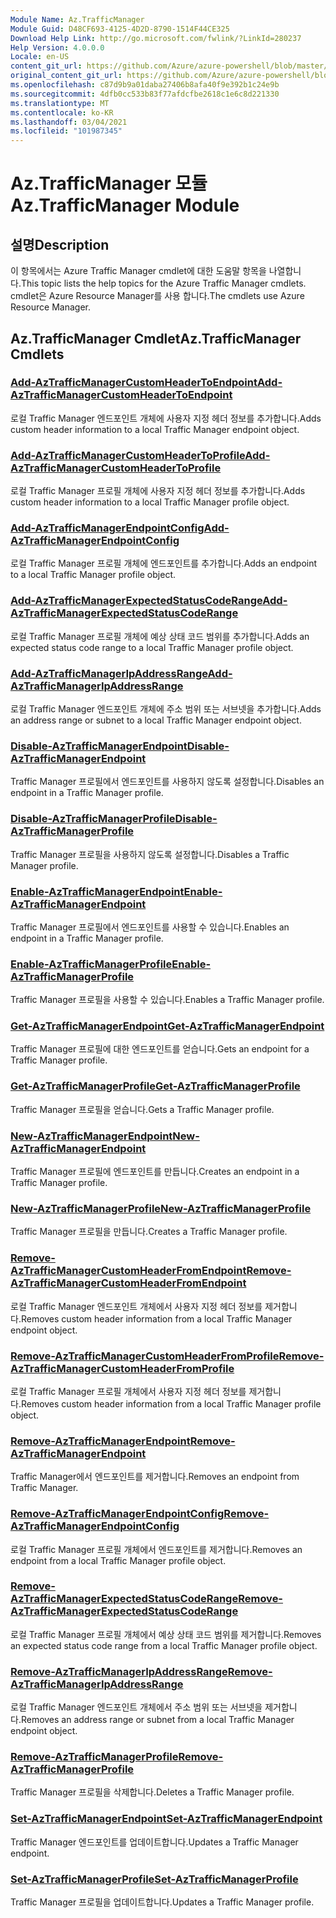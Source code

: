 ```yaml
---
Module Name: Az.TrafficManager
Module Guid: D48CF693-4125-4D2D-8790-1514F44CE325
Download Help Link: http://go.microsoft.com/fwlink/?LinkId=280237
Help Version: 4.0.0.0
Locale: en-US
content_git_url: https://github.com/Azure/azure-powershell/blob/master/src/TrafficManager/TrafficManager/help/Az.TrafficManager.md
original_content_git_url: https://github.com/Azure/azure-powershell/blob/master/src/TrafficManager/TrafficManager/help/Az.TrafficManager.md
ms.openlocfilehash: c87d9b9a01daba27406b8afa40f9e392b1c24e9b
ms.sourcegitcommit: 4dfb0cc533b83f77afdcfbe2618c1e6c8d221330
ms.translationtype: MT
ms.contentlocale: ko-KR
ms.lasthandoff: 03/04/2021
ms.locfileid: "101987345"
---
```

# <span data-ttu-id="6a336-101">Az.TrafficManager 모듈</span><span class="sxs-lookup"><span data-stu-id="6a336-101">Az.TrafficManager Module</span></span>
## <span data-ttu-id="6a336-102">설명</span><span class="sxs-lookup"><span data-stu-id="6a336-102">Description</span></span>
<span data-ttu-id="6a336-103">이 항목에서는 Azure Traffic Manager cmdlet에 대한 도움말 항목을 나열합니다.</span><span class="sxs-lookup"><span data-stu-id="6a336-103">This topic lists the help topics for the Azure Traffic Manager cmdlets.</span></span> <span data-ttu-id="6a336-104">cmdlet은 Azure Resource Manager를 사용 합니다.</span><span class="sxs-lookup"><span data-stu-id="6a336-104">The cmdlets use Azure Resource Manager.</span></span>

## <span data-ttu-id="6a336-105">Az.TrafficManager Cmdlet</span><span class="sxs-lookup"><span data-stu-id="6a336-105">Az.TrafficManager Cmdlets</span></span>
### [<span data-ttu-id="6a336-106">Add-AzTrafficManagerCustomHeaderToEndpoint</span><span class="sxs-lookup"><span data-stu-id="6a336-106">Add-AzTrafficManagerCustomHeaderToEndpoint</span></span>](Add-AzTrafficManagerCustomHeaderToEndpoint.md)
<span data-ttu-id="6a336-107">로컬 Traffic Manager 엔드포인트 개체에 사용자 지정 헤더 정보를 추가합니다.</span><span class="sxs-lookup"><span data-stu-id="6a336-107">Adds custom header information to a local Traffic Manager endpoint object.</span></span>

### [<span data-ttu-id="6a336-108">Add-AzTrafficManagerCustomHeaderToProfile</span><span class="sxs-lookup"><span data-stu-id="6a336-108">Add-AzTrafficManagerCustomHeaderToProfile</span></span>](Add-AzTrafficManagerCustomHeaderToProfile.md)
<span data-ttu-id="6a336-109">로컬 Traffic Manager 프로필 개체에 사용자 지정 헤더 정보를 추가합니다.</span><span class="sxs-lookup"><span data-stu-id="6a336-109">Adds custom header information to a local Traffic Manager profile object.</span></span>

### [<span data-ttu-id="6a336-110">Add-AzTrafficManagerEndpointConfig</span><span class="sxs-lookup"><span data-stu-id="6a336-110">Add-AzTrafficManagerEndpointConfig</span></span>](Add-AzTrafficManagerEndpointConfig.md)
<span data-ttu-id="6a336-111">로컬 Traffic Manager 프로필 개체에 엔드포인트를 추가합니다.</span><span class="sxs-lookup"><span data-stu-id="6a336-111">Adds an endpoint to a local Traffic Manager profile object.</span></span>

### [<span data-ttu-id="6a336-112">Add-AzTrafficManagerExpectedStatusCodeRange</span><span class="sxs-lookup"><span data-stu-id="6a336-112">Add-AzTrafficManagerExpectedStatusCodeRange</span></span>](Add-AzTrafficManagerExpectedStatusCodeRange.md)
<span data-ttu-id="6a336-113">로컬 Traffic Manager 프로필 개체에 예상 상태 코드 범위를 추가합니다.</span><span class="sxs-lookup"><span data-stu-id="6a336-113">Adds an expected status code range to a local Traffic Manager profile object.</span></span>

### [<span data-ttu-id="6a336-114">Add-AzTrafficManagerIpAddressRange</span><span class="sxs-lookup"><span data-stu-id="6a336-114">Add-AzTrafficManagerIpAddressRange</span></span>](Add-AzTrafficManagerIpAddressRange.md)
<span data-ttu-id="6a336-115">로컬 Traffic Manager 엔드포인트 개체에 주소 범위 또는 서브넷을 추가합니다.</span><span class="sxs-lookup"><span data-stu-id="6a336-115">Adds an address range or subnet to a local Traffic Manager endpoint object.</span></span>

### [<span data-ttu-id="6a336-116">Disable-AzTrafficManagerEndpoint</span><span class="sxs-lookup"><span data-stu-id="6a336-116">Disable-AzTrafficManagerEndpoint</span></span>](Disable-AzTrafficManagerEndpoint.md)
<span data-ttu-id="6a336-117">Traffic Manager 프로필에서 엔드포인트를 사용하지 않도록 설정합니다.</span><span class="sxs-lookup"><span data-stu-id="6a336-117">Disables an endpoint in a Traffic Manager profile.</span></span>

### [<span data-ttu-id="6a336-118">Disable-AzTrafficManagerProfile</span><span class="sxs-lookup"><span data-stu-id="6a336-118">Disable-AzTrafficManagerProfile</span></span>](Disable-AzTrafficManagerProfile.md)
<span data-ttu-id="6a336-119">Traffic Manager 프로필을 사용하지 않도록 설정합니다.</span><span class="sxs-lookup"><span data-stu-id="6a336-119">Disables a Traffic Manager profile.</span></span>

### [<span data-ttu-id="6a336-120">Enable-AzTrafficManagerEndpoint</span><span class="sxs-lookup"><span data-stu-id="6a336-120">Enable-AzTrafficManagerEndpoint</span></span>](Enable-AzTrafficManagerEndpoint.md)
<span data-ttu-id="6a336-121">Traffic Manager 프로필에서 엔드포인트를 사용할 수 있습니다.</span><span class="sxs-lookup"><span data-stu-id="6a336-121">Enables an endpoint in a Traffic Manager profile.</span></span>

### [<span data-ttu-id="6a336-122">Enable-AzTrafficManagerProfile</span><span class="sxs-lookup"><span data-stu-id="6a336-122">Enable-AzTrafficManagerProfile</span></span>](Enable-AzTrafficManagerProfile.md)
<span data-ttu-id="6a336-123">Traffic Manager 프로필을 사용할 수 있습니다.</span><span class="sxs-lookup"><span data-stu-id="6a336-123">Enables a Traffic Manager profile.</span></span>

### [<span data-ttu-id="6a336-124">Get-AzTrafficManagerEndpoint</span><span class="sxs-lookup"><span data-stu-id="6a336-124">Get-AzTrafficManagerEndpoint</span></span>](Get-AzTrafficManagerEndpoint.md)
<span data-ttu-id="6a336-125">Traffic Manager 프로필에 대한 엔드포인트를 얻습니다.</span><span class="sxs-lookup"><span data-stu-id="6a336-125">Gets an endpoint for a Traffic Manager profile.</span></span>

### [<span data-ttu-id="6a336-126">Get-AzTrafficManagerProfile</span><span class="sxs-lookup"><span data-stu-id="6a336-126">Get-AzTrafficManagerProfile</span></span>](Get-AzTrafficManagerProfile.md)
<span data-ttu-id="6a336-127">Traffic Manager 프로필을 얻습니다.</span><span class="sxs-lookup"><span data-stu-id="6a336-127">Gets a Traffic Manager profile.</span></span>

### [<span data-ttu-id="6a336-128">New-AzTrafficManagerEndpoint</span><span class="sxs-lookup"><span data-stu-id="6a336-128">New-AzTrafficManagerEndpoint</span></span>](New-AzTrafficManagerEndpoint.md)
<span data-ttu-id="6a336-129">Traffic Manager 프로필에 엔드포인트를 만듭니다.</span><span class="sxs-lookup"><span data-stu-id="6a336-129">Creates an endpoint in a Traffic Manager profile.</span></span>

### [<span data-ttu-id="6a336-130">New-AzTrafficManagerProfile</span><span class="sxs-lookup"><span data-stu-id="6a336-130">New-AzTrafficManagerProfile</span></span>](New-AzTrafficManagerProfile.md)
<span data-ttu-id="6a336-131">Traffic Manager 프로필을 만듭니다.</span><span class="sxs-lookup"><span data-stu-id="6a336-131">Creates a Traffic Manager profile.</span></span>

### [<span data-ttu-id="6a336-132">Remove-AzTrafficManagerCustomHeaderFromEndpoint</span><span class="sxs-lookup"><span data-stu-id="6a336-132">Remove-AzTrafficManagerCustomHeaderFromEndpoint</span></span>](Remove-AzTrafficManagerCustomHeaderFromEndpoint.md)
<span data-ttu-id="6a336-133">로컬 Traffic Manager 엔드포인트 개체에서 사용자 지정 헤더 정보를 제거합니다.</span><span class="sxs-lookup"><span data-stu-id="6a336-133">Removes custom header information from a local Traffic Manager endpoint object.</span></span>

### [<span data-ttu-id="6a336-134">Remove-AzTrafficManagerCustomHeaderFromProfile</span><span class="sxs-lookup"><span data-stu-id="6a336-134">Remove-AzTrafficManagerCustomHeaderFromProfile</span></span>](Remove-AzTrafficManagerCustomHeaderFromProfile.md)
<span data-ttu-id="6a336-135">로컬 Traffic Manager 프로필 개체에서 사용자 지정 헤더 정보를 제거합니다.</span><span class="sxs-lookup"><span data-stu-id="6a336-135">Removes custom header information from a local Traffic Manager profile object.</span></span>

### [<span data-ttu-id="6a336-136">Remove-AzTrafficManagerEndpoint</span><span class="sxs-lookup"><span data-stu-id="6a336-136">Remove-AzTrafficManagerEndpoint</span></span>](Remove-AzTrafficManagerEndpoint.md)
<span data-ttu-id="6a336-137">Traffic Manager에서 엔드포인트를 제거합니다.</span><span class="sxs-lookup"><span data-stu-id="6a336-137">Removes an endpoint from Traffic Manager.</span></span>

### [<span data-ttu-id="6a336-138">Remove-AzTrafficManagerEndpointConfig</span><span class="sxs-lookup"><span data-stu-id="6a336-138">Remove-AzTrafficManagerEndpointConfig</span></span>](Remove-AzTrafficManagerEndpointConfig.md)
<span data-ttu-id="6a336-139">로컬 Traffic Manager 프로필 개체에서 엔드포인트를 제거합니다.</span><span class="sxs-lookup"><span data-stu-id="6a336-139">Removes an endpoint from a local Traffic Manager profile object.</span></span>

### [<span data-ttu-id="6a336-140">Remove-AzTrafficManagerExpectedStatusCodeRange</span><span class="sxs-lookup"><span data-stu-id="6a336-140">Remove-AzTrafficManagerExpectedStatusCodeRange</span></span>](Remove-AzTrafficManagerExpectedStatusCodeRange.md)
<span data-ttu-id="6a336-141">로컬 Traffic Manager 프로필 개체에서 예상 상태 코드 범위를 제거합니다.</span><span class="sxs-lookup"><span data-stu-id="6a336-141">Removes an expected status code range from a local Traffic Manager profile object.</span></span>

### [<span data-ttu-id="6a336-142">Remove-AzTrafficManagerIpAddressRange</span><span class="sxs-lookup"><span data-stu-id="6a336-142">Remove-AzTrafficManagerIpAddressRange</span></span>](Remove-AzTrafficManagerIpAddressRange.md)
<span data-ttu-id="6a336-143">로컬 Traffic Manager 엔드포인트 개체에서 주소 범위 또는 서브넷을 제거합니다.</span><span class="sxs-lookup"><span data-stu-id="6a336-143">Removes an address range or subnet from a local Traffic Manager endpoint object.</span></span>

### [<span data-ttu-id="6a336-144">Remove-AzTrafficManagerProfile</span><span class="sxs-lookup"><span data-stu-id="6a336-144">Remove-AzTrafficManagerProfile</span></span>](Remove-AzTrafficManagerProfile.md)
<span data-ttu-id="6a336-145">Traffic Manager 프로필을 삭제합니다.</span><span class="sxs-lookup"><span data-stu-id="6a336-145">Deletes a Traffic Manager profile.</span></span>

### [<span data-ttu-id="6a336-146">Set-AzTrafficManagerEndpoint</span><span class="sxs-lookup"><span data-stu-id="6a336-146">Set-AzTrafficManagerEndpoint</span></span>](Set-AzTrafficManagerEndpoint.md)
<span data-ttu-id="6a336-147">Traffic Manager 엔드포인트를 업데이트합니다.</span><span class="sxs-lookup"><span data-stu-id="6a336-147">Updates a Traffic Manager endpoint.</span></span>

### [<span data-ttu-id="6a336-148">Set-AzTrafficManagerProfile</span><span class="sxs-lookup"><span data-stu-id="6a336-148">Set-AzTrafficManagerProfile</span></span>](Set-AzTrafficManagerProfile.md)
<span data-ttu-id="6a336-149">Traffic Manager 프로필을 업데이트합니다.</span><span class="sxs-lookup"><span data-stu-id="6a336-149">Updates a Traffic Manager profile.</span></span>

